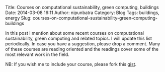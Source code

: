 Title: Courses on computational sustainability, green computing, buildings
Date: 2014-03-08 16:11
Author: nipunbatra
Category: Blog
Tags: buildings, energy
Slug: courses-on-computational-sustainability-green-computing-buildings



In this post I mention about some recent courses on computational
sustainability, green computing and related topics. I will update this
list periodically. In case you have a suggestion, please drop a comment.
Many of these courses are reading oriented and the readings cover some
of the most relevant work in the field.

<script src="https://gist.github.com/nipunreddevil/9922f221053f39a8144f.js"></script>

NB: If you wish me to include your course, please fork this [gist](https://gist.github.com/nipunreddevil/9922f221053f39a8144f).